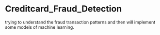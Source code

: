# Creditcard_Fraud_Detection
trying to understand the fraud transaction patterns and then will implement some models of machine learning.
